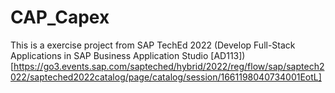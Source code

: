 # CAP_Capex
This is a exercise project from SAP TechEd 2022 (Develop Full-Stack Applications in SAP Business Application Studio [AD113])[https://go3.events.sap.com/sapteched/hybrid/2022/reg/flow/sap/saptech2022/sapteched2022catalog/page/catalog/session/1661198040734001EotL]
